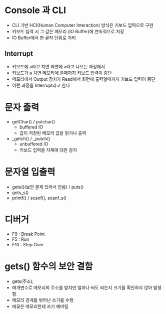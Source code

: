 # Console 과 CLI
- CLI 기반 HCI(Human Computer Interaction) 방식은 키보드 입력으로 구현
- 키보드 입력 시 그 값은 메모리 (IO Buffer)에 연속적으로 저장
- IO Buffer에서 한 글자 단위로 처리

## Interrupt
- 키보드에 a라고 치면 화면에 a라고 나오는 과정에서
- 키보드가 a 치면 메모리에 쓸때까지 키보드 입력이 중단
- 메모리에서 Output 장치가 Read해서 화면에 출력할때까지 키보드 입력이 중단
- 이런 과정을 Interrupt라고 한다

# 문자 출력
- getChar() / putchar()
  - buffered IO
  - 값이 저장된 메모리 값을 읽거나 출력
- _getch() / _putch()
  - unbuffered IO
  - 키보드 입력을 자체에 대한 감지

# 문자열 입출력
- gets()(보안 문제 있어서 안씀) / puts()
- gets_s()
- printf() / scanf(), scanf_s()


# 디버거
- F9 : Break Point
- F5 : Run
- F10 : Step Over

# gets() 함수의 보안 결함
- gets(주소);
- 매개변수로 메모리의 주소를 받지만 얼마나 써도 되는지 크기를 확인하지 않아 발생함.
- 메모리 경계를 벗어난 쓰기를 수행
- 애꿎은 메모리한테 쓰기 해버림
